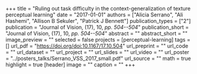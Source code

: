 +++
title = "Ruling out task difficulty in the context-generalization of texture perceptual learning"
date = "2017-01-01"
authors = ["Alicia Serrano", "Ali Hashemi", "Allison B Sekuler", "Patrick J Bennett"]
publication_types = ["2"]
publication = "Journal of Vision, (17), 10, _pp. 504--504_"
publication_short = "Journal of Vision, (17), 10, _pp. 504--504_"
abstract = ""
abstract_short = ""
image_preview = ""
selected = false
projects = [perceptual-learning]
tags = []
url_pdf = "https://doi.org/doi:10.1167/17.10.504"
url_preprint = ""
url_code = ""
url_dataset = ""
url_project = ""
url_slides = ""
url_video = ""
url_poster = "../posters_talks/Serrano_VSS_2017_small.pdf"
url_source = ""
math = true
highlight = true
[header]
image = ""
caption = ""
+++
